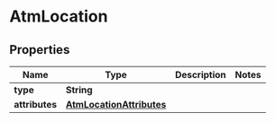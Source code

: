 

# AtmLocation


## Properties

| Name | Type | Description | Notes |
|------------ | ------------- | ------------- | -------------|
|**type** | **String** |  |  |
|**attributes** | [**AtmLocationAttributes**](AtmLocationAttributes.md) |  |  |



